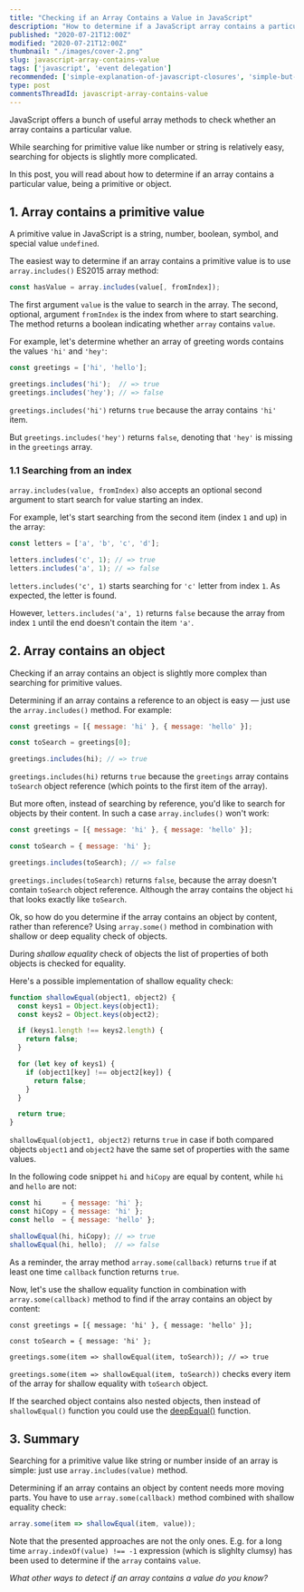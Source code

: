```yaml
---
title: "Checking if an Array Contains a Value in JavaScript"
description: "How to determine if a JavaScript array contains a particular value, being a primitive or object.  "
published: "2020-07-21T12:00Z"
modified: "2020-07-21T12:00Z"
thumbnail: "./images/cover-2.png"
slug: javascript-array-contains-value
tags: ['javascript', 'event delegation']
recommended: ['simple-explanation-of-javascript-closures', 'simple-but-tricky-javascript-interview-questions']
type: post
commentsThreadId: javascript-array-contains-value
---
```


JavaScript offers a bunch of useful array methods to check whether an array contains a particular value.  

While searching for primitive value like number or string is relatively easy, searching for objects is slightly more complicated.  

In this post, you will read about how to determine if an array contains a particular value, being a primitive or object.  

## 1. Array contains a primitive value

A primitive value in JavaScript is a string, number, boolean, symbol, and special value `undefined`.  

The easiest way to determine if an array contains a primitive value is to use `array.includes()` ES2015 array method:

```javascript
const hasValue = array.includes(value[, fromIndex]);
```

The first argument `value` is the value to search in the array. The second, optional, argument `fromIndex` is the index from where to start searching. The method returns a boolean indicating whether `array` contains `value`.   

For example, let's determine whether an array of greeting words contains the values `'hi'` and `'hey'`:

```javascript
const greetings = ['hi', 'hello'];

greetings.includes('hi');  // => true
greetings.includes('hey'); // => false
```

`greetings.includes('hi')` returns `true` because the array contains `'hi'` item.  

But `greetings.includes('hey')` returns `false`, denoting that `'hey'` is missing in the `greetings` array.  

### 1.1 Searching from an index

`array.includes(value, fromIndex)` also accepts an optional second argument to start search for value starting an index.  

For example, let's start searching from the second item (index `1` and up) in the array:

```javascript
const letters = ['a', 'b', 'c', 'd'];

letters.includes('c', 1); // => true
letters.includes('a', 1); // => false
```

`letters.includes('c', 1)` starts searching for `'c'` letter from index `1`. As expected, the letter is found.  

However, `letters.includes('a', 1)` returns `false` because the array from index `1` until the end doesn't contain the item `'a'`.  

## 2. Array contains an object

Checking if an array contains an object is slightly more complex than searching for primitive values.   

Determining if an array contains a reference to an object is easy &mdash; just use the `array.includes()` method. For example:

```javascript
const greetings = [{ message: 'hi' }, { message: 'hello' }];

const toSearch = greetings[0];

greetings.includes(hi); // => true
```

`greetings.includes(hi)` returns `true` because the `greetings` array contains `toSearch` object reference (which points to the first item of the array).  

But more often, instead of searching by reference, you'd like to search for objects by their content. In such a case `array.includes()` won't work: 

```javascript
const greetings = [{ message: 'hi' }, { message: 'hello' }];

const toSearch = { message: 'hi' };

greetings.includes(toSearch); // => false
```

`greetings.includes(toSearch)` returns `false`, because the array doesn't contain `toSearch` object reference. Although the array contains the object `hi` that looks exactly like `toSearch`.  

Ok, so how do you determine if the array contains an object by content, rather than reference? Using `array.some()` method in combination with shallow or deep equality check of objects.  

During *shallow equality* check of objects the list of properties of both objects is checked for equality.  

Here's a possible implementation of shallow equality check:

```javascript
function shallowEqual(object1, object2) {
  const keys1 = Object.keys(object1);
  const keys2 = Object.keys(object2);

  if (keys1.length !== keys2.length) {
    return false;
  }

  for (let key of keys1) {
    if (object1[key] !== object2[key]) {
      return false;
    }
  }

  return true;
}
```

`shallowEqual(object1, object2)` returns `true` in case if both compared objects `object1` and `object2` have the same set of properties with the same values.  

In the following code snippet `hi` and `hiCopy` are equal by content, while `hi` and `hello` are not:

```javascript
const hi     = { message: 'hi' };
const hiCopy = { message: 'hi' };
const hello  = { message: 'hello' };

shallowEqual(hi, hiCopy); // => true
shallowEqual(hi, hello);  // => false
```

As a reminder, the array method `array.some(callback)` returns `true` if at least one time `callback` function returns `true`.  

Now, let's use the shallow equality function in combination with `array.some(callback)` method to find if the array contains an object by content:  

```javascript{5}
const greetings = [{ message: 'hi' }, { message: 'hello' }];

const toSearch = { message: 'hi' };

greetings.some(item => shallowEqual(item, toSearch)); // => true
```

`greetings.some(item => shallowEqual(item, toSearch))` checks every item of the array for shallow equality with `toSearch` object.  

If the searched object contains also nested objects, then instead of `shallowEqual()` function you could use the [deepEqual()](/how-to-compare-objects-in-javascript/#4-deep-equality) function.  

## 3. Summary

Searching for a primitive value like string or number inside of an array is simple: just use `array.includes(value)` method.  

Determining if an array contains an object by content needs more moving parts. You have to use `array.some(callback)` method combined with shallow equality check:

```javascript
array.some(item => shallowEqual(item, value));
```

Note that the presented approaches are not the only ones. E.g. for a long time `array.indexOf(value) !== -1` expression (which is slighlty clumsy) has been used to determine if the `array` contains `value`.  

*What other ways to detect if an array contains a value do you know?*